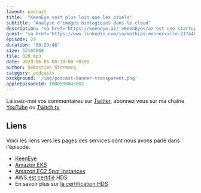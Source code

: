 ```yaml
---
layout: podcast
title:  "KeenEye voit plus loin que les pixels"
subtitle: "Analyse d'images biologiques dans le cloud"
description: "<a href='https://keeneye.ai/'>KeenEye</a> est une startup qui fournit des solutions d'analyse d'images biologiques et médicales à l'aide d'intelligence artificelle. Nous revenons ensemble sur le choix d'un prestataire certifié HDS, ensuite nous levons un coin du voile sur leur architecture faite de containeurs (et k8n), d'Amazon EC2 GPU, d'applications et d'API écrites en Go et d'apprentissage machine. Ils expliquent aussi comment ils maîtrisent leur facture cloud grâce aux instances Amazon EC2 Spot."
guest: "<a href='https://www.linkedin.com/in/mathias-monnerville-217a4b50/'>Mathias Monnerville</a>, CTO, <a href='https://keeneye.ai/'>KeenEye</a>, <a href='https://www.linkedin.com/in/grignonflorian/'>Florian Grignon</a>, Head of Infrastructure, <a href='https://keeneye.ai/'>KeenEye</a> et <a href='https://www.linkedin.com/in/shadinger/'>Stéphan Hadinger</a>, Directeur Technique, AWS France"
episode: 29
duration: "00:29:46"
size: 57165868
file: 029.mp3  
date: 2020-06-05 08:10:00 +0100
author: Sébastien Stormacq
category: podcasts
background: '/img/podcast-banner-transparent.png'
appleEpisodeId: 1000500045002
---
```


Laissez-moi vos commentaires sur [Twitter](https://twitter.com/sebsto), abonnez vous sur ma chaîne [YouTube](https://www.youtube.com/sebsto) ou [Twitch.tv](https://www.twitch.tv/sebAWS)

## Liens

Voici les liens vers les pages des services dont nous avons parlé dans l'épisode.

- [KeenEye](https://keeneye.ai)
- [Amazon EKS](https://aws.amazon.com/eks/) 
- [Amazon EC2 Spot Instances](https://aws.amazon.com/ec2/spot/)
- AWS [est certifié](https://aws.amazon.com/blogs/security/aws-achieves-hds-certification/) HDS
- En savoir plus sur [la certification HDS](https://esante.gouv.fr/labels-certifications/hds/certification-des-hebergeurs-de-donnees-de-sante)